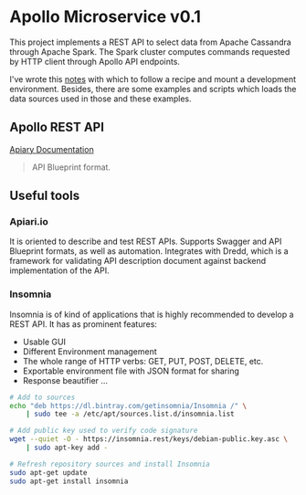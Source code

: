 # Apollo Microservice v0.1

This project implements a REST API to select data from Apache Cassandra through Apache Spark. The Spark cluster computes commands requested by HTTP client through Apollo API endpoints.

I've wrote this [notes](https://jasset75.github.io/Spark-Cassandra-Notes/Environment.html) with which to follow a recipe and mount a development environment. Besides, there are some examples and scripts which loads the data sources used in those and these examples.

## Apollo REST API

[Apiary Documentation](https://apollo20.docs.apiary.io) 
> API Blueprint format.

## Useful tools

### Apiari.io

It is oriented to describe and test REST APIs. Supports Swagger and API Blueprint formats, as well as automation. Integrates with Dredd, which is a framework for validating API description document against backend implementation of the API.

### Insomnia

Insomnia is of kind of applications that is highly recommended to develop a REST API. It has as prominent features:

- Usable GUI
- Different Environment management
- The whole range of HTTP verbs: GET, PUT, POST, DELETE, etc.
- Exportable environment file with JSON format for sharing
- Response beautifier
...

```sh
# Add to sources
echo "deb https://dl.bintray.com/getinsomnia/Insomnia /" \
    | sudo tee -a /etc/apt/sources.list.d/insomnia.list

# Add public key used to verify code signature
wget --quiet -O - https://insomnia.rest/keys/debian-public.key.asc \
    | sudo apt-key add -

# Refresh repository sources and install Insomnia
sudo apt-get update
sudo apt-get install insomnia
```
